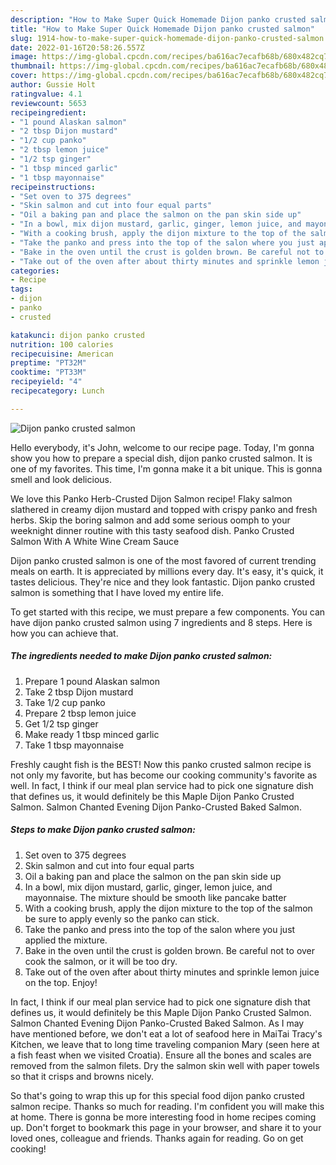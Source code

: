 ```yaml
---
description: "How to Make Super Quick Homemade Dijon panko crusted salmon"
title: "How to Make Super Quick Homemade Dijon panko crusted salmon"
slug: 1914-how-to-make-super-quick-homemade-dijon-panko-crusted-salmon
date: 2022-01-16T20:58:26.557Z
image: https://img-global.cpcdn.com/recipes/ba616ac7ecafb68b/680x482cq70/dijon-panko-crusted-salmon-recipe-main-photo.jpg
thumbnail: https://img-global.cpcdn.com/recipes/ba616ac7ecafb68b/680x482cq70/dijon-panko-crusted-salmon-recipe-main-photo.jpg
cover: https://img-global.cpcdn.com/recipes/ba616ac7ecafb68b/680x482cq70/dijon-panko-crusted-salmon-recipe-main-photo.jpg
author: Gussie Holt
ratingvalue: 4.1
reviewcount: 5653
recipeingredient:
- "1 pound Alaskan salmon"
- "2 tbsp Dijon mustard"
- "1/2 cup panko"
- "2 tbsp lemon juice"
- "1/2 tsp ginger"
- "1 tbsp minced garlic"
- "1 tbsp mayonnaise"
recipeinstructions:
- "Set oven to 375 degrees"
- "Skin salmon and cut into four equal parts"
- "Oil a baking pan and place the salmon on the pan skin side up"
- "In a bowl, mix dijon mustard, garlic, ginger, lemon juice, and mayonnaise. The mixture should be smooth like pancake batter"
- "With a cooking brush, apply the dijon mixture to the top of the salmon be sure to apply evenly so the panko can stick."
- "Take the panko and press into the top of the salon where you just applied the mixture."
- "Bake in the oven until the crust is golden brown. Be careful not to over cook the salmon, or it will be too dry."
- "Take out of the oven after about thirty minutes and sprinkle lemon juice on the top. Enjoy!"
categories:
- Recipe
tags:
- dijon
- panko
- crusted

katakunci: dijon panko crusted 
nutrition: 100 calories
recipecuisine: American
preptime: "PT32M"
cooktime: "PT33M"
recipeyield: "4"
recipecategory: Lunch

---
```



![Dijon panko crusted salmon](https://img-global.cpcdn.com/recipes/ba616ac7ecafb68b/680x482cq70/dijon-panko-crusted-salmon-recipe-main-photo.jpg)

Hello everybody, it's John, welcome to our recipe page. Today, I'm gonna show you how to prepare a special dish, dijon panko crusted salmon. It is one of my favorites. This time, I'm gonna make it a bit unique. This is gonna smell and look delicious.

We love this Panko Herb-Crusted Dijon Salmon recipe! Flaky salmon slathered in creamy dijon mustard and topped with crispy panko and fresh herbs. Skip the boring salmon and add some serious oomph to your weeknight dinner routine with this tasty seafood dish. Panko Crusted Salmon With A White Wine Cream Sauce

Dijon panko crusted salmon is one of the most favored of current trending meals on earth. It is appreciated by millions every day. It's easy, it's quick, it tastes delicious. They're nice and they look fantastic. Dijon panko crusted salmon is something that I have loved my entire life.


To get started with this recipe, we must prepare a few components. You can have dijon panko crusted salmon using 7 ingredients and 8 steps. Here is how you can achieve that.

<!--inarticleads1-->

##### The ingredients needed to make Dijon panko crusted salmon:

1. Prepare 1 pound Alaskan salmon
1. Take 2 tbsp Dijon mustard
1. Take 1/2 cup panko
1. Prepare 2 tbsp lemon juice
1. Get 1/2 tsp ginger
1. Make ready 1 tbsp minced garlic
1. Take 1 tbsp mayonnaise


Freshly caught fish is the BEST! Now this panko crusted salmon recipe is not only my favorite, but has become our cooking community's favorite as well. In fact, I think if our meal plan service had to pick one signature dish that defines us, it would definitely be this Maple Dijon Panko Crusted Salmon. Salmon Chanted Evening Dijon Panko-Crusted Baked Salmon. 

<!--inarticleads2-->

##### Steps to make Dijon panko crusted salmon:

1. Set oven to 375 degrees
1. Skin salmon and cut into four equal parts
1. Oil a baking pan and place the salmon on the pan skin side up
1. In a bowl, mix dijon mustard, garlic, ginger, lemon juice, and mayonnaise. The mixture should be smooth like pancake batter
1. With a cooking brush, apply the dijon mixture to the top of the salmon be sure to apply evenly so the panko can stick.
1. Take the panko and press into the top of the salon where you just applied the mixture.
1. Bake in the oven until the crust is golden brown. Be careful not to over cook the salmon, or it will be too dry.
1. Take out of the oven after about thirty minutes and sprinkle lemon juice on the top. Enjoy!


In fact, I think if our meal plan service had to pick one signature dish that defines us, it would definitely be this Maple Dijon Panko Crusted Salmon. Salmon Chanted Evening Dijon Panko-Crusted Baked Salmon. As I may have mentioned before, we don't eat a lot of seafood here in MaiTai Tracy's Kitchen, we leave that to long time traveling companion Mary (seen here at a fish feast when we visited Croatia). Ensure all the bones and scales are removed from the salmon filets. Dry the salmon skin well with paper towels so that it crisps and browns nicely. 

So that's going to wrap this up for this special food dijon panko crusted salmon recipe. Thanks so much for reading. I'm confident you will make this at home. There is gonna be more interesting food in home recipes coming up. Don't forget to bookmark this page in your browser, and share it to your loved ones, colleague and friends. Thanks again for reading. Go on get cooking!
